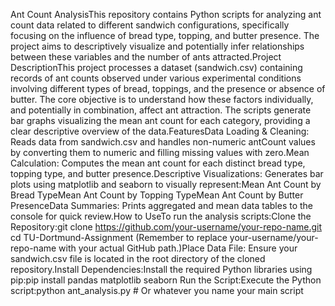 Ant Count AnalysisThis repository contains Python scripts for analyzing ant count data related to different sandwich configurations, specifically focusing on the influence of bread type, topping, and butter presence. The project aims to descriptively visualize and potentially infer relationships between these variables and the number of ants attracted.Project DescriptionThis project processes a dataset (sandwich.csv) containing records of ant counts observed under various experimental conditions involving different types of bread, toppings, and the presence or absence of butter. The core objective is to understand how these factors individually, and potentially in combination, affect ant attraction. The scripts generate bar graphs visualizing the mean ant count for each category, providing a clear descriptive overview of the data.FeaturesData Loading & Cleaning: Reads data from sandwich.csv and handles non-numeric antCount values by converting them to numeric and filling missing values with zero.Mean Calculation: Computes the mean ant count for each distinct bread type, topping type, and butter presence.Descriptive Visualizations: Generates bar plots using matplotlib and seaborn to visually represent:Mean Ant Count by Bread TypeMean Ant Count by Topping TypeMean Ant Count by Butter PresenceData Summaries: Prints aggregated and mean data tables to the console for quick review.How to UseTo run the analysis scripts:Clone the Repository:git clone https://github.com/your-username/your-repo-name.git
cd TU-Dortmund-Assignment
(Remember to replace your-username/your-repo-name with your actual GitHub path.)Place Data File: Ensure your sandwich.csv file is located in the root directory of the cloned repository.Install Dependencies:Install the required Python libraries using pip:pip install pandas matplotlib seaborn
Run the Script:Execute the Python script:python ant_analysis.py # Or whatever you name your main script
